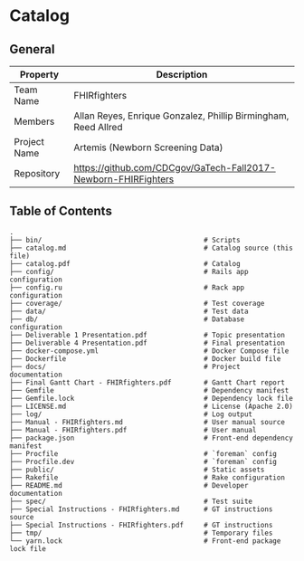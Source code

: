 Catalog
=======

## General

| Property     | Description                                                              |
|--------------|--------------------------------------------------------------------------|
| Team Name    | FHIRfighters                                                             |
| Members      | Allan Reyes, Enrique Gonzalez, Phillip Birmingham, Reed Allred           |
| Project Name | Artemis (Newborn Screening Data)                                         |
| Repository   | https://github.com/CDCgov/GaTech-Fall2017-Newborn-FHIRFighters           |

## Table of Contents

```
.
├── bin/                                        # Scripts
├── catalog.md                                  # Catalog source (this file)
├── catalog.pdf                                 # Catalog
├── config/                                     # Rails app configuration
├── config.ru                                   # Rack app configuration
├── coverage/                                   # Test coverage
├── data/                                       # Test data
├── db/                                         # Database configuration
├── Deliverable 1 Presentation.pdf              # Topic presentation
├── Deliverable 4 Presentation.pdf              # Final presentation
├── docker-compose.yml                          # Docker Compose file
├── Dockerfile                                  # Docker build file
├── docs/                                       # Project documentation
├── Final Gantt Chart - FHIRfighters.pdf        # Gantt Chart report
├── Gemfile                                     # Dependency manifest
├── Gemfile.lock                                # Dependency lock file
├── LICENSE.md                                  # License (Apache 2.0)
├── log/                                        # Log output
├── Manual - FHIRfighters.md                    # User manual source
├── Manual - FHIRfighters.pdf                   # User manual
├── package.json                                # Front-end dependency manifest
├── Procfile                                    # `foreman` config
├── Procfile.dev                                # `foreman` config
├── public/                                     # Static assets
├── Rakefile                                    # Rake configuration
├── README.md                                   # Developer documentation
├── spec/                                       # Test suite
├── Special Instructions - FHIRfighters.md      # GT instructions source
├── Special Instructions - FHIRfighters.pdf     # GT instructions
├── tmp/                                        # Temporary files
└── yarn.lock                                   # Front-end package lock file
```
